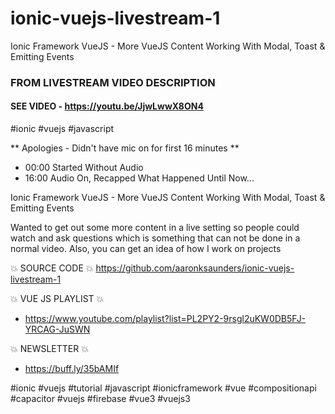 # ionic-vuejs-livestream-1
Ionic Framework VueJS - More VueJS Content Working With Modal, Toast &amp; Emitting Events

### FROM LIVESTREAM VIDEO DESCRIPTION

#### SEE VIDEO - https://youtu.be/JjwLwwX8ON4

#ionic #vuejs #javascript

** Apologies - Didn't have mic on for first 16 minutes ** 

- 00:00 Started Without Audio
- 16:00 Audio On, Recapped What Happened Until Now...

Ionic Framework VueJS - More VueJS Content Working With Modal, Toast & Emitting Events

Wanted to get out some more content in a live setting so people could watch and ask questions which is something that can not be done in a normal video. Also, you can get an idea of how I work on projects

💥 SOURCE CODE 💥
https://github.com/aaronksaunders/ionic-vuejs-livestream-1

💥 VUE JS PLAYLIST 💥
- https://www.youtube.com/playlist?list=PL2PY2-9rsgl2uKW0DB5FJ-YRCAG-JuSWN

💥 NEWSLETTER 💥
- https://buff.ly/35bAMIf

#ionic #vuejs #tutorial #javascript #ionicframework #vue #compositionapi #capacitor #vuejs #firebase #vue3 #vuejs3
